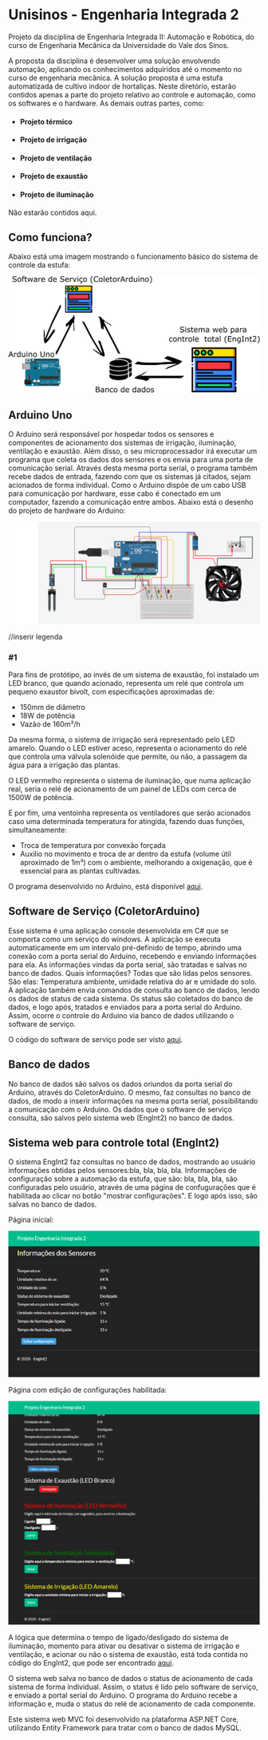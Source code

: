 # Unisinos - Engenharia Integrada 2
Projeto da disciplina de Engenharia Integrada II: Automação e Robótica, do curso de Engenharia Mecânica da Universidade do Vale dos Sinos.

 A proposta da disciplina é desenvolver uma solução envolvendo automação, aplicando os conhecimentos adquiridos até o momento no curso de engenharia mecânica. A solução proposta é uma estufa automatizada de cultivo indoor de hortaliças. Neste diretório, estarão contidos apenas a parte do projeto relativo ao controle e automação, como os softwares e o hardware. As demais outras partes, como:
 
* #### Projeto térmico 
* #### Projeto de irrigação
* #### Projeto de ventilação
* #### Projeto de exaustão
* #### Projeto de iluminação

 Não estarão contidos aqui.
 
 ## Como funciona?
 
 Abaixo está uma imagem mostrando o funcionamento básico do sistema de controle da estufa:
 
 ![](imagens/sistema_basico.png)
 
 ## Arduino Uno
 O Arduino será responsável por hospedar todos os sensores e componentes de acionamento dos sistemas de irrigação, iluminação, ventilação e exaustão. Além disso, o seu microprocessador irá executar um programa que coleta os dados dos sensores e os envia para uma porta de comunicação serial. Através desta mesma porta serial, o programa também recebe dados de entrada, fazendo com que os sistemas já citados, sejam acionados de forma individual. Como o Arduino dispõe de um cabo USB para comunicação por hardware, esse cabo é conectado em um computador, fazendo a comunicação entre ambos. Abaixo está o desenho do projeto de hardware do Arduino:
 
 ![](imagens/arduino__hardware.png)
 
 //inserir legenda
 
 ### #1
 Para fins de protótipo, ao invés de um sistema de exaustão, foi instalado um LED branco, que quando acionado, representa um relé que controla um pequeno exaustor bivolt, com especificações aproximadas de: 
 
 * 150mm de diâmetro
 * 18W de potência
 * Vazão de 160m³/h
 
 Da mesma forma, o sistema de irrigação será representado pelo LED amarelo. Quando o LED estiver aceso, representa o acionamento do relé que controla uma válvula solenóide que permite, ou não, a passagem da água para a irrigação das plantas.
 
 O LED vermelho representa o sistema de iluminação, que numa aplicação real, seria o relé de acionamento de um painel de LEDs com cerca de 1500W de potência.
 
 E por fim, uma ventoinha representa os ventiladores que serão acionados caso uma determinada temperatura for atingida, fazendo duas funções, simultaneamente: 
 
 * Troca de temperatura por convexão forçada
 * Auxilio no movimento e troca de ar dentro da estufa (volume útil aproximado de 1m³) com o ambiente, melhorando a oxigenação, que é essencial para as plantas cultivadas.
  
 O programa desenvolvido no Arduino, está disponível [aqui](https://github.com/ricardovws/Unisinos-EngenhariaIntegrada2/blob/master/CodigoArduino/CodigoArduino.ino).
 
 ## Software de Serviço (ColetorArduino)
 Esse sistema é uma aplicação console desenvolvida em C# que se comporta como um serviço do windows. A aplicação se executa automaticamente em um intervalo pré-definido de tempo, abrindo uma conexão com a porta serial do Arduino, recebendo e enviando informações para ela. As informações vindas da porta serial, são tratadas e salvas no banco de dados. Quais informações? Todas que são lidas pelos sensores. São elas: Temperatura ambiente, umidade relativa do ar e umidade do solo. A aplicação também envia comandos de consulta ao banco de dados, lendo os dados de status de cada sistema. Os status são coletados do banco de dados, e logo após, tratados e enviados para a porta serial do Arduino. Assim, ocorre o controle do Arduino via banco de dados utilizando o software de serviço.

O código do software de serviço pode ser visto [aqui](https://github.com/ricardovws/Unisinos-EngenhariaIntegrada2/tree/master/ColetorArduino).

 ## Banco de dados 
 No banco de dados são salvos os dados oriundos da porta serial do Arduino, através do ColetorArduino. O mesmo, faz consultas no banco de dados, de modo a inserir informações na mesma porta serial, possibilitando a comunicação com o Arduino. Os dados que o software de serviço consulta, são salvos pelo sistema web (EngInt2) no banco de dados.
 
 ## Sistema web para controle total (EngInt2)
 O sistema EngInt2 faz consultas no banco de dados, mostrando ao usuário informações obtidas pelos sensores:bla, bla, bla, bla.
 Informações de configuração sobre a automação da estufa, que são: bla, bla, bla, são configuradas pelo usuário, através de uma página de confugurações que é habilitada ao clicar no botão "mostrar configurações". E logo após isso, são salvas no banco de dados.
 
 Página inicial:
 
 ![](imagens/snapshot_1.PNG)
 
 Página com edição de configurações habilitada:
 
 ![](imagens/snapshot_2.PNG)
 
 A lógica que determina o tempo de ligado/desligado do sistema de iluminação, momento para ativar ou desativar o sistema de irrigação e ventilação, e acionar ou não o sistema de exaustão, está toda contida no código do EngInt2, que pode ser encontrado [aqui](https://github.com/ricardovws/Unisinos-EngenhariaIntegrada2/tree/master/EngInt2). 
 
 O sistema web salva no banco de dados o status de acionamento de cada sistema de forma individual. Assim, o status é lido pelo software de serviço, e enviado a portal serial do Arduino. O programa do Arduino recebe a informação e, muda o status do relé de acionamento de cada componente.
 
 Este sistema web MVC foi desenvolvido na plataforma ASP.NET Core, utilizando Entity Framework para tratar com o banco de dados MySQL.
 
 
